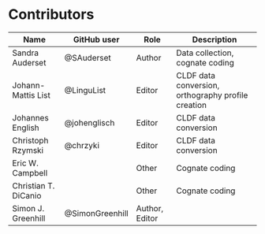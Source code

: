 # Contributors

Name | GitHub user     | Role           | Description 
--- |-----------------|----------------| ---
Sandra Auderset | @SAuderset      | Author         | Data collection, cognate coding
Johann-Mattis List | @LinguList      | Editor         | CLDF data conversion, orthography profile creation
Johannes English | @johenglisch    | Editor         | CLDF data conversion
Christoph Rzymski | @chrzyki        | Editor         | CLDF data conversion
Eric W. Campbell |                 | Other          | Cognate coding
Christian T. DiCanio |                 | Other          | Cognate coding
Simon J. Greenhill | @SimonGreenhill | Author, Editor | 
